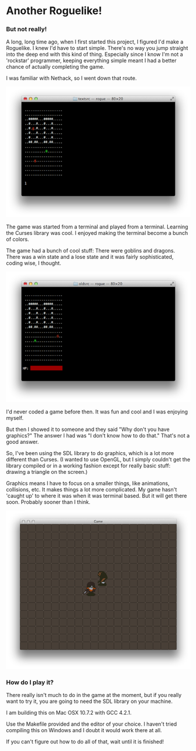 Another Roguelike!
================

### But not really!

A long, long time ago, when I first started this project, I figured I'd make a Roguelike. I knew I'd have to start simple. There's no way you jump straight into the deep end with this kind of thing. Especially since I know I'm not a 'rockstar' programmer, keeping everything simple meant I had a better chance of actually completing the game. 

I was familiar with Nethack, so I went down that route.

![a sweet and simpler time](Graphics/1.png)

The game was started from a terminal and played from a terminal. Learning the Curses library was cool. I enjoyed making the terminal become a bunch of colors. 

The game had a bunch of cool stuff: There were goblins and dragons. There was a win state and a lose state and it was fairly sophisticated, coding wise, I thought.

![now with 200% more red](Graphics/2.png)

I'd never coded a game before then. It was fun and cool and I was enjoying myself.

But then I showed it to someone and they said "Why don't you have graphics?" The answer I had was "I don't know how to do that." That's not a good answer.

So, I've been using the SDL library to do graphics, which is a lot more different than Curses. (I wanted to use OpenGL, but I simply couldn't get the library compiled or in a working fashion except for really basic stuff: drawing a triangle on the screen.)

Graphics means I have to focus on a smaller things, like animations, collisions, etc. It makes things a lot more complicated. My game hasn't 'caught up' to where it was when it was terminal based. But it will get there soon. Probably sooner than I think.

![did graphics even make it cooler?](Graphics/3.png)

### How do I play it?

There really isn't much to do in the game at the moment, but if you really want to try it, you are going to need the SDL library on your machine.

I am building this on Mac OSX 10.7.2 with GCC 4.2.1. 

Use the Makefile provided and the editor of your choice. I haven't tried compiling this on Windows and I doubt it would work there at all.

If you can't figure out how to do all of that, wait until it is finished!
